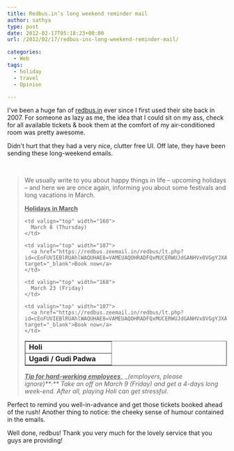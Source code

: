 ```yaml
---
title: Redbus.in’s long weekend reminder mail
author: sathya
type: post
date: 2012-02-17T05:18:23+00:00
url: /2012/02/17/redbus-ins-long-weekend-reminder-mail/

categories:
  - Web
tags:
  - holiday
  - travel
  - Opinion

---
```

I've been a huge fan of [redbus.in][1] ever since I first used their site back in 2007. For someone as lazy as me, the idea that I could sit on my ass, check for all available tickets & book them at the comfort of my air-conditioned room was pretty awesome.

Didn't hurt that they had a very nice, clutter free UI. Off late, they have been sending these long-weekend emails.

&nbsp;

> We usually write to you about happy things in life – upcoming holidays – and here we are once again, informing you about some festivals and long vacations in March.
> 
> **<span style="text-decoration: underline;">Holidays in March</span>**
> 
> <table border="1" cellspacing="0" cellpadding="0">
>   <tr>
>     <td valign="top" width="181">
>       <strong>Holi</strong>
>     </td>
>     
>     <td valign="top" width="168">
>       March 8 (Thursday)
>     </td>
>     
>     <td valign="top" width="107">
>       <a href="https://redbus.zeemail.in/redbus/lt.php?id=cEoFUVIEBlRUAhlWAQUHAE8=VAMEUAQOHRADFQxMUCERWUJdGANHVx0VGgYJXA==" target="_blank">Book now</a>
>     </td>
>   </tr>
>   
>   <tr>
>     <td valign="top" width="181">
>       <strong>Ugadi / Gudi Padwa</strong>
>     </td>
>     
>     <td valign="top" width="168">
>       March 23 (Friday)
>     </td>
>     
>     <td valign="top" width="107">
>       <a href="https://redbus.zeemail.in/redbus/lt.php?id=cEoFUVIEBlRUAhlWAQUHAE8=VAMEUAQOHRADFQxMUCERWUJdGANHVx0VGgYJXA==" target="_blank">Book now</a>
>     </td>
>   </tr>
> </table>
> 
> **_<span style="text-decoration: underline;">Tip for hard-working employees</span>_**_ __(employers, please ignore)_**_:_**_ Take an off on March 9 (Friday) and get a 4-days long week-end. After all, playing Holi can get stressful._

Perfect to remind you well-in-advance and get those tickets booked ahead of the rush! Another thing to notice: the cheeky sense of humour contained in the emails.

Well done, redbus! Thank you very much for the lovely service that you guys are providing!

 [1]: https://redbus.in

